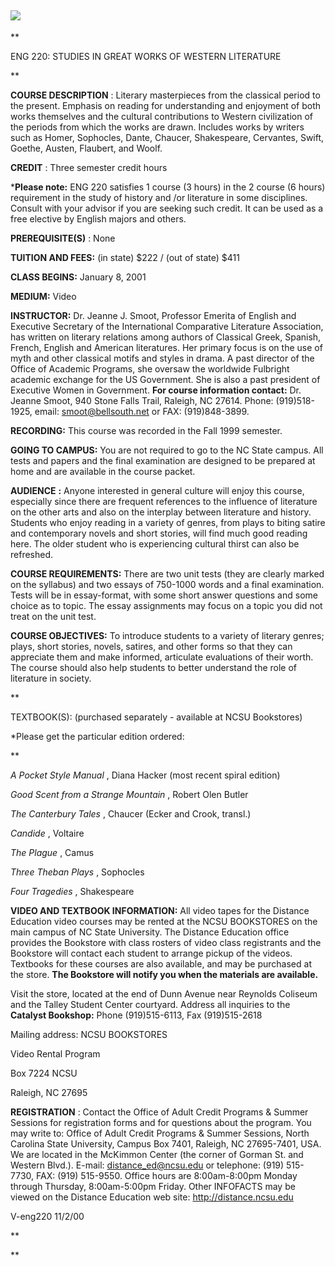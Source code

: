 

![](../Images/vid5-lowres.gif)  
---  
**

ENG 220: STUDIES IN GREAT WORKS OF WESTERN LITERATURE

**

**COURSE DESCRIPTION** : Literary masterpieces from the classical period to
the present. Emphasis on reading for understanding and enjoyment of both works
themselves and the cultural contributions to Western civilization of the
periods from which the works are drawn. Includes works by writers such as
Homer, Sophocles, Dante, Chaucer, Shakespeare, Cervantes, Swift, Goethe,
Austen, Flaubert, and Woolf.

**CREDIT** : Three semester credit hours

***Please note:** ENG 220 satisfies 1 course (3 hours) in the 2 course (6
hours) requirement in the study of history and /or literature in some
disciplines. Consult with your advisor if you are seeking such credit. It can
be used as a free elective by English majors and others.

**PREREQUISITE(S)** : None

**TUITION AND FEES:** (in state) $222 / (out of state) $411

**CLASS BEGINS:** January 8, 2001

**MEDIUM:** Video

**INSTRUCTOR:** Dr. Jeanne J. Smoot, Professor Emerita of English and
Executive Secretary of the International Comparative Literature Association,
has written on literary relations among authors of Classical Greek, Spanish,
French, English and American literatures. Her primary focus is on the use of
myth and other classical motifs and styles in drama. A past director of the
Office of Academic Programs, she oversaw the worldwide Fulbright academic
exchange for the US Government. She is also a past president of Executive
Women in Government. **For course information contact:** Dr. Jeanne Smoot, 940
Stone Falls Trail, Raleigh, NC 27614. Phone: (919)518-1925, email:
[smoot@bellsouth.net](mailto:smoot@bellsouth.net) or FAX: (919)848-3899.

**RECORDING:** This course was recorded in the Fall 1999 semester.

**GOING TO CAMPUS:** You are not required to go to the NC State campus. All
tests and papers and the final examination are designed to be prepared at home
and are available in the course packet.

**AUDIENCE** **:** Anyone interested in general culture will enjoy this
course, especially since there are frequent references to the influence of
literature on the other arts and also on the interplay between literature and
history. Students who enjoy reading in a variety of genres, from plays to
biting satire and contemporary novels and short stories, will find much good
reading here. The older student who is experiencing cultural thirst can also
be refreshed.

**COURSE REQUIREMENTS:** There are two unit tests (they are clearly marked on
the syllabus) and two essays of 750-1000 words and a final examination. Tests
will be in essay-format, with some short answer questions and some choice as
to topic. The essay assignments may focus on a topic you did not treat on the
unit test.

**COURSE OBJECTIVES:** To introduce students to a variety of literary genres;
plays, short stories, novels, satires, and other forms so that they can
appreciate them and make informed, articulate evaluations of their worth. The
course should also help students to better understand the role of literature
in society.

**

TEXTBOOK(S): (purchased separately - available at NCSU Bookstores)

*Please get the particular edition ordered:

**

_A Pocket Style Manual_ , Diana Hacker (most recent spiral edition)

_Good Scent from a Strange Mountain_ , Robert Olen Butler

_The Canterbury Tales_ , Chaucer (Ecker and Crook, transl.)

_Candide_ , Voltaire

_The Plague_ , Camus

_Three Theban Plays_ , Sophocles

_Four Tragedies_ , Shakespeare

**VIDEO AND TEXTBOOK INFORMATION:** All video tapes for the Distance Education
video courses may be rented at the NCSU BOOKSTORES on the main campus of NC
State University. The Distance Education office provides the Bookstore with
class rosters of video class registrants and the Bookstore will contact each
student to arrange pickup of the videos. Textbooks for these courses are also
available, and may be purchased at the store. **The Bookstore will notify you
when the materials are available.**

Visit the store, located at the end of Dunn Avenue near Reynolds Coliseum and
the Talley Student Center courtyard. Address all inquiries to the **Catalyst
Bookshop:** Phone (919)515-6113, Fax (919)515-2618

Mailing address:  NCSU BOOKSTORES

Video Rental Program

Box 7224 NCSU

Raleigh, NC 27695

**REGISTRATION** : Contact the Office of Adult Credit Programs & Summer
Sessions for registration forms and for questions about the program. You may
write to: Office of Adult Credit Programs & Summer Sessions, North Carolina
State University, Campus Box 7401, Raleigh, NC 27695-7401, USA. We are located
in the McKimmon Center (the corner of Gorman St. and Western Blvd.). E-mail:
[distance_ed@ncsu.edu](mailto:distance@ncsu.edu) or telephone: (919) 515-7730,
FAX: (919) 515-9550. Office hours are 8:00am-8:00pm Monday through Thursday,
8:00am-5:00pm Friday. Other INFOFACTS may be viewed on the Distance Education
web site: <http://distance.ncsu.edu>

V-eng220 11/2/00  
  


**



**



